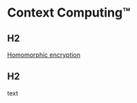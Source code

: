 # Context Computing™

## H2

[Homomorphic encryption](https://en.wikipedia.org/wiki/Homomorphic_encryption)

## H2

text
